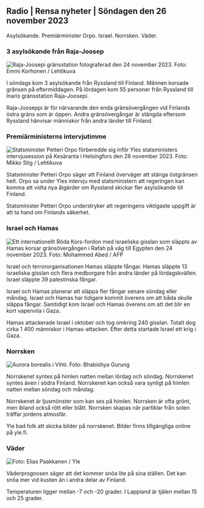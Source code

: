 Radio \| Rensa nyheter \| Söndagen den 26 november 2023
--------------------------------------------

Asylsökande. Premiärminister Orpo. Israel. Norrsken. Väder.

### 3 asylsökande från Raja-Joosep

![Raja-Joosepi gränsstation fotograferad den 24 november 2023. Foto: Emmi Korhonen / Lehtikuva](https://images.cdn.yle.fi/image/upload/c_crop,h_2880,w_5120,x_0,y_424/ar_1.7777777777777777,c_fill,g_faces,h_675,w_1200/dpr_1.0/q_auto:eco/f_auto/fl_lossy/v1700842179/39-120631365609f150205)

I söndags kom 3 asylsökande från Ryssland till Finland. Männen korsade gränsen på eftermiddagen. På lördagen kom 55 personer från Ryssland till Inaris gränsstation Raja-Joosepi.

Raja-Jooseppi är för närvarande den enda gränsövergången vid Finlands östra gräns som är öppen. Andra gränsövergångar är stängda eftersom Ryssland hänvisar människor från andra länder till Finland.

### Premiärministerns intervjutimme

![Statsminister Petteri Orpo förberedde sig inför Yles statsministers intervjusession på Kesäranta i Helsingfors den 26 november 2023. Foto: Mikko Stig / Lehtikuva](https://images.cdn.yle.fi/image/upload/c_crop,h_2772,w_4928,x_0,y_207/ar_1.7777777777777777,c_fill,g_faces,h_675,w_1200/dpr_1.0/q_auto:eco/f_auto/fl_lossy/v1701000739/39-1206810656335ccb8329)

Statsminister Petteri Orpo säger att Finland överväger att stänga östgränsen helt. Orpo sa under Yles intervju med statsministern att regeringen kan komma att vidta nya åtgärder om Ryssland skickar fler asylsökande till Finland.

Statsminister Petteri Orpo understryker att regeringens viktigaste uppgift är att ta hand om Finlands säkerhet.

### Israel och Hamas

![Ett internationellt Röda Kors-fordon med israeliska gisslan som släppts av Hamas korsar gränsövergången i Rafah på väg till Egypten den 24 november 2023. Foto: Mohammed Abed / AFP](https://images.cdn.yle.fi/image/upload/c_crop,h_2079,w_3696,x_0,y_366/ar_1.7777777777777777,c_fill,g_faces,h_675,w_1200/dpr_1.0/q_auto:eco/f_8y/4v1/617/eco/f_05/49/49/41/40/40/40/40/40/40/300/300036560e4e1a0ebe)

Israel och terrororganisationen Hamas släppte fångar. Hamas släppte 13 israeliska gisslan och flera medborgare från andra länder på lördagskvällen. Israel släppte 39 palestinska fångar.

Israel och Hamas planerar att släppa fler fångar senare söndag eller måndag. Israel och Hamas har tidigare kommit överens om att båda skulle släppa fångar. Samtidigt kom Israel och Hamas överens om att det blir en kort vapenvila i Gaza.

Hamas attackerade Israel i oktober och tog omkring 240 gisslan. Totalt dog cirka 1 400 människor i Hamas-attacken. Efter detta startade Israel ett krig i Gaza.

### Norrsken

![Aurora borealis i Vihti. Foto: Bhabishya Gurung](https://images.cdn.yle.fi/image/upload/c_crop,h_360,w_640,x_0,y_443/ar_1.777777777777777,c_fill,g_faces,h_670,w_pr_auto:w_pr_auto:eco/f_auto/fl_lossy/v1700996219/39-120676065630ab4cbda3)

Norrskenet syntes på himlen natten mellan lördag och söndag. Norrskenet syntes även i södra Finland. Norrskenet kan också vara synligt på himlen natten mellan söndag och måndag.

Norrskenet är ljusmönster som kan ses på himlen. Norrsken är ofta grönt, men ibland också rött eller blått. Norrsken skapas när partiklar från solen träffar jordens atmosfär.

Yle bad folk att skicka bilder på norrskenet. Bilder finns tillgängliga online på yle.fi.

### Väder

![ Foto: Elias Paakkanen / Yle](https://images.cdn.yle.fi/image/upload/c_crop,h_1080,w_1919,x_0,y_0/ar_1.7777777777777777,c_fill,g_faces,h_670,.wdp0/q_auto:eco/f_auto/fl_lossy/v1701007097/39-120685165634edcb0ac7)

Väderprognosen säger att det kommer snöa lite på sina ställen. Det kan snöa mer vid kusten än i andra delar av Finland.

Temperaturen ligger mellan -7 och -20 grader. I Lappland är tjälen mellan 15 och 25 grader.